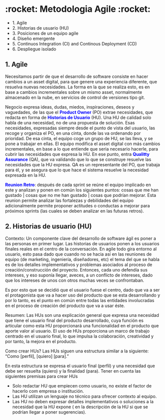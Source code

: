 <h1>:rocket: Metodologia Agile :rocket:</h1>
<ul>
  <li>1. Agile</li>
  <li>2. Historias de usuario (HU)</li>
  <li>3. Posiciones de un equipo agile</li>
  <li>4. Diseño emergente</li>
  <li>5. Continuos Integration (CI) and Continous Deployment (CD)</li>
  <li>6. Despliegue isolado</li>
</ul>

<h2>1. Agile</h2>

<p>Necesitamos partir de que el desarrollo de software consiste en hacer cambios a un asset digital, para que genere una experiencia diferente, que resuelva nuevas necesidades. La forma en la que se realiza esto, es en base a cambios incrementales sobre un mismo asset, normalmente almacenado en la nube, en servicios de control de versiones tipo git.</p>

<p>Negocio expresa ideas, dudas, miedos, inspiraciones, deseos y vaguedades, de las que el <b style="color: blue">Product Owner</b> (PO) extrae necesidades, que redacta en forma de <b style="color: blue">Historias de Usuario</b> (HU). Una HU de calidad solo habla de una necesidad, no de una propuesta de solución. Esas necesidades, expresadas siempre desde el punto de vista del usuario, las recoge y organiza el PO, en una cinta, donde las va ordenando por prioridad. De esa cinta, el equipo coge un grupo de HU, se las lleva, y se pone a trabajar en ellas. El equipo modifica el asset digital con más cambios incrementales, en base a lo que entiende que seria necesario hacerle, para cubrir las necesidades que expresa la HU. En ese punto, entra <b style="color: blue">Qualitty Assurance</b> (QA), que va validando que lo que se construye resuelve las necesidades que la HU expresa. QA es un representante del PO, que trabaja para él, y se asegura que lo que hace el sistema resuelve la necesidad expresada en la HU.</p>

<p><b style="color: blue">Reunion Retro</b>: después de cada sprint se reúne el equipo implicado en este y analizan y ponen en común los siguientes puntos: cosas que me han gustado | cosas que no me han gustado | cosas que podrían mejorar. Esta reunion permite analizar las fortalezas y debilidades del equipo adicionalmente permite proponer actitudes o conductas a mejorar para próximos sprints (las cuales se deben analizar en las futuras retros).</p>

<h2>2. Historias de usuario (HU)</h2>

<p>
Contexto: Un componente clave del desarrollo de software ágil es poner a las personas en primer lugar. Las historias de usuarios ponen a los usuarios finales reales en el centro de la conversación. En agile todo gira entorno al usuario, esto pasa dado que cuando no se hacia así en las reuniones de equipo (de marketing, ingeniería, diseñadores, etc) el tema del que se habla es de los detalles implementativos y problemas asociados al proceso de creación/construcción del proyecto. Entonces, cada uno defendía sus intereses, y eso suponía llegar, aveces, a un conflicto de intereses, dado que los intereses de unos con otros muchas veces se confrontaban. 
</p>
<p>
Es por esto que se decidió que el usuario fuese el centro, dado que va a ser el protagonista que va a hacer uso del producto que se esta desarrollando y por lo tanto, es el punto en común entre todas las entidades involucradas en el proceso de creación del producto que va a usar éste. 
</p>

<p>
Resumen: Las HUs son una explicación general que expresa una necesidad que tiene el usuario final del producto desarrollado, cuya función es articular como esta HU proporcionará una funcionalidad en el producto que aporte valor al usuario. El uso de HUs proporciona un marco de trabajo centrado en el usuario final, lo que impulsa la colaboración, creatividad y por tanto, la mejora en el producto.
</p>

<p>
Como crear HUs? Las HUs siguen una estructura similar a la siguiente: “Como [perfil], [quiero] [para].”
</p>
<p>
En esta estructura se expresa el usuario final (perfil) y una necesidad que debe ser resuelta (quiero) y la finalidad (para). Tener en cuenta las siguientes premisas para crear HUs
</p>
<ul>
  <li>Solo redactar HU que empiecen como usuario, no existe el factor de hacerlo com empresa o institución.</li>
  <li>Las HU utilizan un lenguaje no técnico para ofrecer contexto al equipo.</li>
  <li>Las HU no deben expresar detalles implementativos o soluciones a la necesidad que la HU expone ( en la descripción de la HU si que se podrían llegar a poner sugerencias).</li>
</ul>
<p></p>
